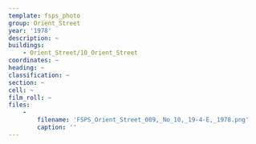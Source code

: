 ```yaml
---
template: fsps_photo
group: Orient_Street
year: '1978'
description: ~
buildings:
    - Orient_Street/10_Orient_Street
coordinates: ~
heading: ~
classification: ~
section: ~
cell: ~
film_roll: ~
files:
    -
        filename: 'FSPS_Orient_Street_009,_No_10,_19-4-E,_1978.png'
        caption: ''
---
```

